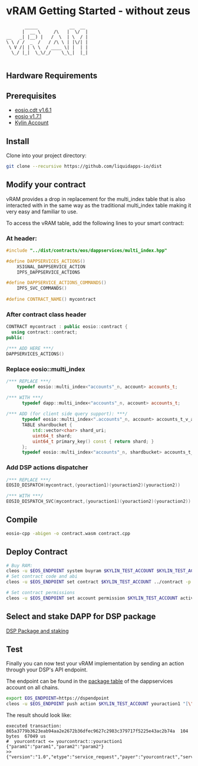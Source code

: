 vRAM Getting Started - without zeus
===================================

```            
       _____            __  __ 
      |  __ \     /\   |  \/  |
__   _| |__) |   /  \  | \  / |
\ \ / /  _  /   / /\ \ | |\/| |
 \ V /| | \ \  / ____ \| |  | |
  \_/ |_|  \_\/_/    \_\_|  |_|
            
```

## Hardware Requirements

## Prerequisites

* [eosio.cdt v1.6.1](https://github.com/EOSIO/eosio.cdt/releases/tag/v1.6.1)
* [eosio v1.7.1](https://github.com/EOSIO/eos/releases/tag/v1.7.1)
* [Kylin Account](kylin-account.md)

## Install

Clone into your project directory:
```bash
git clone --recursive https://github.com/liquidapps-io/dist
```


## Modify your contract

vRAM provides a drop in replacement for the multi_index table that is also interacted with in the same way as the traditional multi_index table making it very easy and familiar to use.  

To access the vRAM table, add the following lines to your smart contract:

### At header:
```cpp
#include "../dist/contracts/eos/dappservices/multi_index.hpp"

#define DAPPSERVICES_ACTIONS()
    XSIGNAL_DAPPSERVICE_ACTION
    IPFS_DAPPSERVICE_ACTIONS

#define DAPPSERVICE_ACTIONS_COMMANDS()
    IPFS_SVC_COMMANDS()
    
#define CONTRACT_NAME() mycontract
```
### After contract class header
```cpp
CONTRACT mycontract : public eosio::contract { 
  using contract::contract; 
public: 

/*** ADD HERE ***/
DAPPSERVICES_ACTIONS()
```

### Replace eosio::multi_index
```cpp
/*** REPLACE ***/
    typedef eosio::multi_index<"accounts"_n, account> accounts_t;

/*** WITH ***/
      typedef dapp::multi_index<"accounts"_n, account> accounts_t;
      
/*** ADD (for client side query support): ***/
      typedef eosio::multi_index<".accounts"_n, account> accounts_t_v_abi;
      TABLE shardbucket {
          std::vector<char> shard_uri;
          uint64_t shard;
          uint64_t primary_key() const { return shard; }
      };
      typedef eosio::multi_index<"accounts"_n, shardbucket> accounts_t_abi;
```

### Add DSP actions dispatcher
```cpp
/*** REPLACE ***/
EOSIO_DISPATCH(mycontract,(youraction1)(youraction2)(youraction2))

/*** WITH ***/
EOSIO_DISPATCH_SVC(mycontract,(youraction1)(youraction2)(youraction2))
```

## Compile
```bash
eosio-cpp -abigen -o contract.wasm contract.cpp
```

## Deploy Contract
```bash
# Buy RAM:
cleos -u $EOS_ENDPOINT system buyram $KYLIN_TEST_ACCOUNT $KYLIN_TEST_ACCOUNT "50.0000 EOS" -p $KYLIN_TEST_ACCOUNT@active
# Set contract code and abi
cleos -u $EOS_ENDPOINT set contract $KYLIN_TEST_ACCOUNT ../contract -p $KYLIN_TEST_ACCOUNT@active

# Set contract permissions
cleos -u $EOS_ENDPOINT set account permission $KYLIN_TEST_ACCOUNT active "{\"threshold\":1,\"keys\":[\"$KYLIN_TEST_PUBLIC_KEY\"],\"accounts\":[{\"permission\":{\"actor\":\"eosio.code\",\"permission\":\"active\"},\"weight\":1}]}" active -p $KYLIN_TEST_ACCOUNT@active
```

## Select and stake DAPP for DSP package

[DSP Package and staking](dsp-packages-and-staking.md)

## Test
Finally you can now test your vRAM implementation by sending an action through your DSP's API endpoint.  

The endpoint can be found in the [package table](https://kylin.eosx.io/account/dappservices?mode=contract&sub=tables&table=package&lowerBound=&upperBound=&limit=100) of the dappservices account on all chains.

```bash
export EOS_ENDPOINT=https://dspendpoint
cleos -u $EOS_ENDPOINT push action $KYLIN_TEST_ACCOUNT youraction1 "[\"param1\",\"param2\"]" -p $KYLIN_TEST_ACCOUNT@active
```

The result should look like:
```
executed transaction: 865a3779b3623eab94aa2e2672b36dfec9627c2983c379717f5225e43ac2b74a  104 bytes  67049 us
#  yourcontract <= yourcontract::youraction1         {"param1":"param1","param2":"param2"}
>> {"version":"1.0","etype":"service_request","payer":"yourcontract","service":"ipfsservice1","action":"commit","provider":"","data":"DH......"}
```